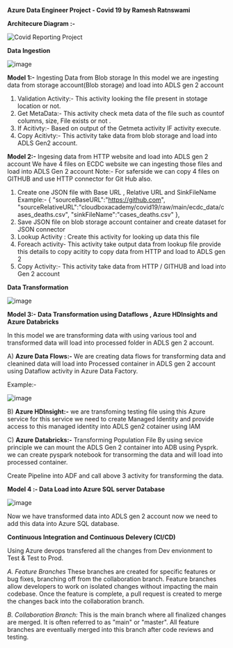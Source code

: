 
****Azure Data Engineer Project - Covid 19 by Ramesh Ratnswami****

**Architecure Diagram :-**

![Covid Reporting Project](https://github.com/user-attachments/assets/06bd2707-787a-4255-a748-db0b4369fb19)

**Data Ingestion**

![image](https://github.com/user-attachments/assets/adaac4cc-489a-42d8-ab59-231d809945e6)


**Model 1:-** Ingesting Data from Blob storage
	In this model we are ingesting data from  storage account(Blob storage) and load into ADLS gen 2 account
 
1)  Validation Activity:- This activity looking the file present in stotage location or not.
2)  Get MetaData:- This activity check meta data of the file such as countof columns, size, File exists or not .
3)  If Acitivty:- Based on output of the Getmeta activity IF activity execute.
4)  Copy Acitivty:- This activity take data from blob storage and load into ADLS Gen2 account.

**Model 2:-** Ingesing data from HTTP website and load into ADLS gen 2 account
We have 4 files on ECDC website we can ingesting those files and load into ADLS Gen 2 account
Note:- For saferside we can copy 4 files on GITHUB and use HTTP connector for Git Hub also.
1) Create one JSON file with Base URL , Relative URL and SinkFileName
  Example:-
      {
        "sourceBaseURL":"https://github.com",
        "sourceRelativeURL":"cloudboxacademy/covid19/raw/main/ecdc_data/cases_deaths.csv",
        "sinkFileName":"cases_deaths.csv"
        },
2)  Save JSON file on blob storage account container and create dataset for JSON connector
3)  Lookup Activity : Create this activity for looking up data this file
4)  Foreach activity- This activity take output data from lookup file provide this details to copy acitity to copy data from HTTP and load to ADLS gen 2 
5)  Copy Activity:- This activity take data from HTTP / GITHUB and load into Gen 2 account


 **Data Transformation**

![image](https://github.com/user-attachments/assets/37ed783f-dc48-464c-a325-69ef38a42661)

 
**Model 3:-** 	**Data Transformation using Dataflows , Azure HDInsights and Azure Databricks**
 
In this model we are transforming data with using various tool and transformed data will load into processed folder in ADLS gen 2 account.

A)	**Azure Data Flows:-** We are creating data flows for transforming data and cleanined data will load into Processed container in ADLS gen 2 account using Dataflow activity in Azure Data Factory.

Example:-

![image](https://github.com/user-attachments/assets/cc4660a1-fc93-4915-a6ba-98945e11893b)

B)	**Azure HDInsight:-** we are transfoming testing file using this Azure service 
	for this service we need to create Managed Identity and provide access to this managed identity into ADLS gen2 cotainer using IAM

C)	**Azure Databricks:-** Transforming Population File	
		By using sevice principle we can mount the ADLS Gen 2 container into ADB using Pysprk.
		we can create pyspark notebook for transorming the data and will load into processed container.

Create Pipeline into ADF and call above 3 activity for transforming the data.

 
 **Model 4 :- Data Load into Azure SQL server Database**

![image](https://github.com/user-attachments/assets/fce45dbe-f4e0-4b2d-9b3d-eda4010f9bdd)

Now we have transformed data into ADLS gen 2 account now we need to add this data into Azure SQL database.


**Continuous Integration and Continuous Delevery (CI/CD)**

Using Azure devops transfered all the changes from Dev envionment to Test & Test to Prod.

*A. Feature Branches*
These branches are created for specific features or bug fixes, branching off from the collaboration branch. Feature branches allow developers to work on isolated changes without impacting the main codebase. Once the feature is complete, a pull request is created to merge the changes back into the collaboration branch.

*B. Collaboration Branch:*
This is the main branch where all finalized changes are merged. It is often referred to as "main" or "master". All feature branches are eventually merged into this branch after code reviews and testing.

 
